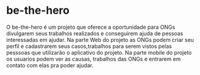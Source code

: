 # be-the-hero
O be-the-hero é um projeto que oferece a oportunidade para ONGs divulgarem seus trabalhos realizados e conseguirem ajuda de pessoas interessadas em ajudar.
Na parte Web do projeto as ONGs podem criar seu perfil e cadastrarem seus casos,trabalhos para serem vistos pelas pesssoas que utilizarão o aplicativo do projeto.
Na parte mobile do projeto os usuarios podem ver as causas, trabalhos das ONGs e entrarem em contato com elas pra poder ajudar.
